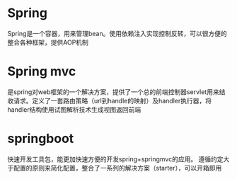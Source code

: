 # Spring
Spring是一个容器，用来管理bean。使用依赖注入实现控制反转，可以很方便的整合各种框架，提供AOP机制

# Spring mvc
是spring对web框架的一个解决方案，提供了一个总的前端控制器servlet用来结收请求。定义了一套路由策略（url到handle的映射）及handler执行器，将handler结构使用试图解析技术生成视图返回前端

# springboot
快速开发工具包，能更加快速方便的开发spring+springmvc的应用。
遵循约定大于配置的原则来简化配置，整合了一系列的解决方案（starter），可以开箱即用